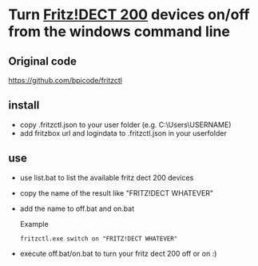 # Turn [Fritz!DECT 200](https://avm.de/produkte/fritzdect/fritzdect-200/) devices on/off from the windows command line 

## Original code
https://github.com/bpicode/fritzctl

## install 
- copy .fritzctl.json to your user folder (e.g. C:\Users\USERNAME)
- add fritzbox url and logindata to .fritzctl.json in your userfolder

## use
- use list.bat to list the available fritz dect 200 devices
- copy the name of the result like "FRITZ!DECT WHATEVER"
- add the name to off.bat and on.bat

    Example

    ```
    fritzctl.exe switch on "FRITZ!DECT WHATEVER"
    ```

- execute off.bat/on.bat to turn your fritz dect 200 off or on :)


